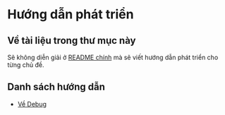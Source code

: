 # Hướng dẫn phát triển

## Về tài liệu trong thư mục này

Sẽ không diễn giải ở [README chính](../README_VI.md) mà sẽ viết hướng dẫn phát triển cho từng chủ đề.

## Danh sách hướng dẫn

- [Về Debug](./debug_VI.md)

